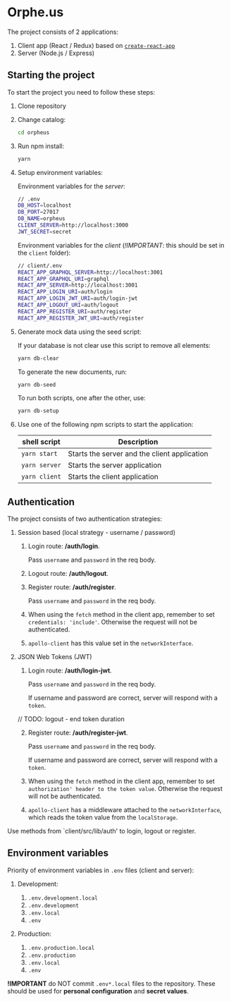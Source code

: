 # Orphe.us

The project consists of 2 applications:
1.	Client app (React / Redux) based on [`create-react-app`](https://github.com/facebookincubator/create-react-app)
2.	Server (Node.js / Express)

## Starting the project

To start the project you need to follow these steps:
1.	Clone repository

2.	Change catalog:

	```sh
	cd orpheus
	```

3.	Run npm install:

	```sh
	yarn
	```

4.	Setup environment variables:

	Environment variables for the *server*:
	```sh
	// .env
	DB_HOST=localhost
	DB_PORT=27017
	DB_NAME=orpheus
	CLIENT_SERVER=http://localhost:3000
	JWT_SECRET=secret
	```

	Environment variables for the *client* (*!IMPORTANT*: this should be set in the `client` folder):
	```sh
	// client/.env
	REACT_APP_GRAPHQL_SERVER=http://localhost:3001
	REACT_APP_GRAPHQL_URI=graphql
	REACT_APP_SERVER=http://localhost:3001
	REACT_APP_LOGIN_URI=auth/login
	REACT_APP_LOGIN_JWT_URI=auth/login-jwt
	REACT_APP_LOGOUT_URI=auth/logout
	REACT_APP_REGISTER_URI=auth/register
	REACT_APP_REGISTER_JWT_URI=auth/register
	```

5.	Generate mock data using the seed script:

	If your database is not clear use this script to remove all elements:
	```sh
	yarn db-clear
	```

	To generate the new documents, run:
	```sh
	yarn db-seed
	```

	To run both scripts, one after the other, use:
	```sh
	yarn db-setup
	```


6.	Use one of the following npm scripts to start the application:

	| shell script | Description |
	| ------ | ------ |
	| `yarn start` | Starts the server and the client application |
	| `yarn server` | Starts the server application |
	| `yarn client` | Starts the client application|

## Authentication

The project consists of two authentication strategies:
1.	Session based (local strategy - username / password)

	1. Login route: **/auth/login**.

		Pass `username` and `password` in the req body.

	2. Logout route: **/auth/logout**.

	3. Register route: **/auth/register**.

		Pass `username` and `password` in the req body.

	4. When using the `fetch` method in the client app, remember to set `credentials: 'include'`. Otherwise the request will not be authenticated.

	5. `apollo-client` has this value set in the `networkInterface`.

2.	JSON Web Tokens (JWT)

	1. Login route: **/auth/login-jwt**.

		Pass `username` and `password` in the req body.

		If username and password are correct, server will respond with a `token`.

	// TODO: logout - end token duration

	2. Register route: **/auth/register-jwt**.

		Pass `username` and `password` in the req body.

		If username and password are correct, server will respond with a `token`.

	3. When using the `fetch` method in the client app, remember to set `authorization' header to the token value`. Otherwise the request will not be authenticated.

	4. `apollo-client` has a middleware attached to the `networkInterface`, which reads the token value from the `localStorage`.

Use methods from `client/src/lib/auth' to login, logout or register.

## Environment variables

Priority of environment variables in `.env` files (client and server):

1.	Development:

	1.	`.env.development.local`
	2.	`.env.development`
	3.	`.env.local`
	4.	`.env`

2.	Production:

	1.	`.env.production.local`
	2.	`.env.production`
	3.	`.env.local`
	4.	`.env`

**!IMPORTANT** do NOT commit `.env*.local` files to the repository. These should be used for __personal configuration__ and __secret values__.

